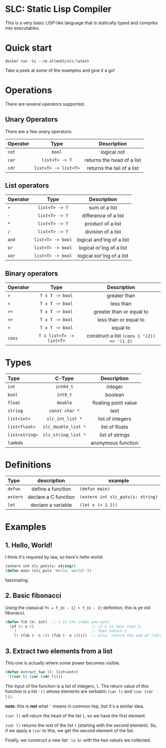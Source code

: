 # SLC: Static Lisp Compiler

This is a very basic LISP-like language that is statically
typed and compiles into executables.

# Quick start

```
docker run -ti --rm allenh1/slc:latest
```

Take a peek at some of the examples and give it a go!

# Operations

There are several operators supported.

## Unary Operators

There are a few unary operators:

| Operator | Type                 | Description                |
|:---------|:--------------------:|:--------------------------:|
| `not`    | `bool`               | logical not                |
| `car`    | `list<T> -> T`       | returns the head of a list |
| `cdr`    | `list<T> -> list<T>` | returns the tail of a list |

## List operators

| Operator | Type              | Description               |
|:---------|:-----------------:|:-------------------------:|
| `+`      | `list<T> -> T`    | sum of a list             |
| `-`      | `list<T> -> T`    | difference of a list      |
| `*`      | `list<T> -> T`    | product of a list         |
| `/`      | `list<T> -> T`    | division of a list        |
| `and`    | `list<T> -> bool` | logical and'ing of a list |
| `or`     | `list<T> -> bool` | logical or'ing of a list  |
| `xor`    | `list<T> -> bool` | logical xor'ing of a list |

## Binary operators

| Operator | Type                     | Description                                |
|:---------|:------------------------:|:------------------------------------------:|
| `>`      | `T x T -> bool`          | greater than                               |
| `<`      | `T x T -> bool`          | less than                                  |
| `>=`     | `T x T -> bool`          | greater than or equal to                   |
| `<=`     | `T x T -> bool`          | less than or equal to                      |
| `=`      | `T x T -> bool`          | equal to                                   |
| `cons`   | `T x list<T> -> list<T>` | construct a list `(cons 1 '(2)) == '(1 2)` |

# Types

| Type           | C-Type              | Description          |
|:---------------|:-------------------:|:--------------------:|
| `int`          | `int64_t`           | integer              |
| `bool`         | `int8_t`            | boolean              |
| `float`        | `double`            | floating point value |
| `string`       | `const char *`      | text                 |
| `list<int>`    | `slc_int_list *`    | list of integers     |
| `list<float>`  | `slc_double_list *` | list of floats       |
| `list<string>` | `slc_string_list *` | list of strings      |
| `lambda`       |                     | anonymous function   |

# Definitions

| Type           | description          | example                           |
|:---------------|:--------------------:|-----------------------------------|
| `defun`        | define a function    | `(defun main)`                    |
| `extern`       | declare a C function | `(extern int slc_puts(s: string)` |
| `let`          | declare a variable   | `(let x (+ 1 2))`                 |

# Examples

## 1. Hello, World!

I think it's required by law, so here's hello world:

```lisp
(extern int slc_puts(s: string))
(defun main (slc_puts "Hello, world!"))
```

fascinating.

## 2. Basic fibonacci

Using the classical `fn = f_{n - 1} + f_{n - 2}` definition, this is ye old
fibonacci.

```lisp
(defun fib (n: int)  ;; n is the index you want
  (if (< n 2)                          ;; if n is less than 2,
    1                                  ;; then return 1.
    (+ (fib (- n 1)) (fib (- n 2)))))  ;; else, return the sum of fib(n - 1) and fib(n - 2).
```

## 3. Extract two elements from a list

This one is actually where some power becomes visible.

```lisp
(defun extract_two (l: list<int>)
 '((car l) (car (cdr l))))
```

The input of the function is a list of integers, `l`. The return value of this function
is a list `'()` whose elements are verbatim `(car l)` and `(car (cdr l))`.

**note**: this is **not** what `'` means in common lisp, but it's a similar idea.

`(car l)` will return the head of the list `l`, so we have the first element.

`(cdr l)` returns the _rest_ of the list `l` (starting with the second element).
So, if we apply a `(car` to this, we get the second element of the list.

Finally, we construct a new list `'(a b)` with the two values we collected.
